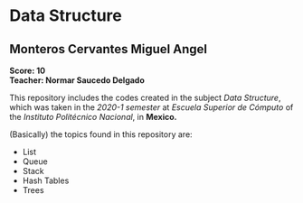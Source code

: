 # Data Structure
## Monteros Cervantes Miguel Angel
**Score: 10**  
**Teacher: Normar Saucedo Delgado**

This repository includes the codes created in the subject *Data Structure*, which was taken in the *2020-1 semester* at *Escuela Superior de Cómputo* of the *Instituto Politécnico Nacional*, in **Mexico.**

(Basically) the topics found in this repository are:
  * List
  * Queue
  * Stack
  * Hash Tables
  * Trees

